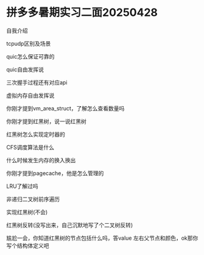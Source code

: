 # 拼多多暑期实习二面20250428

自我介绍

tcpudp区别及场景

quic怎么保证可靠的

quic自由发挥说

三次握手过程还有对应api

虚拟内存自由发挥说

你刚才提到vm_area_struct，了解怎么查看数量吗

你刚才提到红黑树，说一说红黑树

红黑树怎么实现定时器的

CFS调度算法是什么

什么时候发生内存的换入换出

你刚才提到pagecache，他是怎么管理的



LRU了解过吗



非递归二叉树前序遍历



实现红黑树(不会)



红黑树反转(没写出来，自己沉默地写了个二叉树反转)



尴尬一会，你知道红黑树的节点包括什么吗，答value 左右父节点和颜色，ok那你写个结构体定义吧